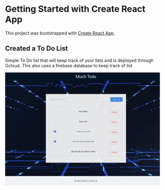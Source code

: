 # Getting Started with Create React App

This project was bootstrapped with [Create React App](https://github.com/facebook/create-react-app).

## Created a To Do List

Simple To Do list that will keep track of your lists and is deployed through Gcloud. This also uses a firebase database to keep track of list

<img src="./todoList.png" alt="a todo list with Much Todo on the header and the to do list in the middele. It shows 5 different tasks with a an add task bar and a delete button on the right and a check box on the left for when you finish the task. If the task is checked like the 3rd and 4th one are crossed out because its been completed. At the bottom is the footer saying @ 2022, Brian's To Do List">

